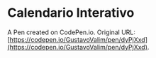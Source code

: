 # Calendario Interativo

A Pen created on CodePen.io. Original URL: [https://codepen.io/GustavoValim/pen/dyPjXxd](https://codepen.io/GustavoValim/pen/dyPjXxd).


